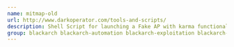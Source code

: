 ```yaml
---
name: mitmap-old
url: http://www.darkoperator.com/tools-and-scripts/
description: Shell Script for launching a Fake AP with karma functionality and launches ettercap for packet capture and traffic manipulation.
group: blackarch blackarch-automation blackarch-exploitation blackarch-sniffer
---
```

